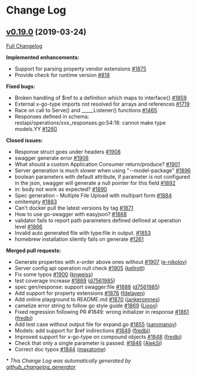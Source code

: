 # Change Log

## [v0.19.0](https://github.com/Djarvur/go-swagger/tree/v0.19.0) (2019-03-24)
[Full Changelog](https://github.com/Djarvur/go-swagger/compare/v0.18.0...v0.19.0)

**Implemented enhancements:**

- Support for parsing property vendor extensions [\#1875](https://github.com/Djarvur/go-swagger/issues/1875)
- Provide check for runtime version [\#818](https://github.com/Djarvur/go-swagger/issues/818)

**Fixed bugs:**

- Broken handling of $ref to a definition which maps to interface{} [\#1859](https://github.com/Djarvur/go-swagger/issues/1859)
- External x-go-type imports not resolved for arrays and references [\#1719](https://github.com/Djarvur/go-swagger/issues/1719)
- Race on call to Serve\(\) and  \_\_\_\_\_Listener\(\) functions [\#1465](https://github.com/Djarvur/go-swagger/issues/1465)
- Responses defined in schema: restapi/operations/xxx\_responses.go:54:18: cannot make type models.YY [\#1260](https://github.com/Djarvur/go-swagger/issues/1260)

**Closed issues:**

- Response struct goes under headers [\#1908](https://github.com/Djarvur/go-swagger/issues/1908)
- swagger generate error [\#1906](https://github.com/Djarvur/go-swagger/issues/1906)
- What should a custom Application Consumer return/produce? [\#1901](https://github.com/Djarvur/go-swagger/issues/1901)
- Server generation is much slower when using "--model-package" [\#1896](https://github.com/Djarvur/go-swagger/issues/1896)
- boolean parameters with default attribute, if parameter is not configured in the json,  swagger will generate a null pointer for this field [\#1892](https://github.com/Djarvur/go-swagger/issues/1892)
- in: body not work as expected? [\#1890](https://github.com/Djarvur/go-swagger/issues/1890)
- Spec generation - Multiple File Upload with multipart form [\#1884](https://github.com/Djarvur/go-swagger/issues/1884)
- omitempty [\#1883](https://github.com/Djarvur/go-swagger/issues/1883)
- Can't docker pull the latest versions by tag [\#1871](https://github.com/Djarvur/go-swagger/issues/1871)
- How to use go-swagger with easyjson? [\#1868](https://github.com/Djarvur/go-swagger/issues/1868)
- validator fails to report path parameters defined defined at operation level [\#1866](https://github.com/Djarvur/go-swagger/issues/1866)
- Invalid auto generated file with type:file in output. [\#1853](https://github.com/Djarvur/go-swagger/issues/1853)
- homebrew installation silently fails on generate [\#1261](https://github.com/Djarvur/go-swagger/issues/1261)

**Merged pull requests:**

- Generate properties with x-order above ones without [\#1907](https://github.com/Djarvur/go-swagger/pull/1907) ([e-nikolov](https://github.com/e-nikolov))
- Server config api operation null check [\#1905](https://github.com/Djarvur/go-swagger/pull/1905) ([kellrott](https://github.com/kellrott))
- Fix some typos [\#1900](https://github.com/Djarvur/go-swagger/pull/1900) ([knweiss](https://github.com/knweiss))
- test coverage increase [\#1889](https://github.com/Djarvur/go-swagger/pull/1889) ([d7561985](https://github.com/d7561985))
- spec gen/response: support swagger:file [\#1888](https://github.com/Djarvur/go-swagger/pull/1888) ([d7561985](https://github.com/d7561985))
- Add support for property extensions [\#1876](https://github.com/Djarvur/go-swagger/pull/1876) ([fdelayen](https://github.com/fdelayen))
- Add online playground to README.md [\#1870](https://github.com/Djarvur/go-swagger/pull/1870) ([jankeromnes](https://github.com/jankeromnes))
- camelize error string to follow go style guide [\#1869](https://github.com/Djarvur/go-swagger/pull/1869) ([Liooo](https://github.com/Liooo))
- Fixed regression following PR \#1849: wrong initializer in response [\#1861](https://github.com/Djarvur/go-swagger/pull/1861) ([fredbi](https://github.com/fredbi))
- Add test case without output file for expand.go [\#1855](https://github.com/Djarvur/go-swagger/pull/1855) ([saromanov](https://github.com/saromanov))
- Models: add support for $ref indirections [\#1849](https://github.com/Djarvur/go-swagger/pull/1849) ([fredbi](https://github.com/fredbi))
- Improved support for x-go-type on compound objects [\#1848](https://github.com/Djarvur/go-swagger/pull/1848) ([fredbi](https://github.com/fredbi))
- Check that only a single parameter is passed. [\#1846](https://github.com/Djarvur/go-swagger/pull/1846) ([AlekSi](https://github.com/AlekSi))
- Correct doc typos [\#1844](https://github.com/Djarvur/go-swagger/pull/1844) ([maxatome](https://github.com/maxatome))

\* *This Change Log was automatically generated by [github_changelog_generator](https://github.com/skywinder/Github-Changelog-Generator)*
